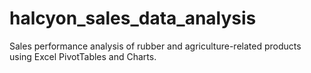 # halcyon_sales_data_analysis
Sales performance analysis of rubber and agriculture-related products using Excel PivotTables and Charts.

